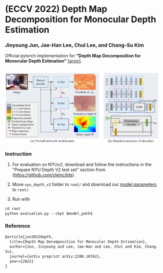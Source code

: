 # (ECCV 2022) Depth Map Decomposition for Monocular Depth Estimation
### Jinyoung Jun, Jae-Han Lee, Chul Lee, and Chang-Su Kim

Official pytorch implementation for **"Depth Map Decomposition for Monocular Depth Estimation"** [[arxiv]](https://arxiv.org/abs/2208.10762).

<p float="left">
  &emsp;&emsp; <img src="overview.png" width="800" />
</p>

### Instruction

1. For evaluation on NYUv2, download and follow the instructions in the "Prepare NYU Depth V2 test set" section from (https://github.com/cleinc/bts).

2. Move ``nyu_depth_v2`` folder to ```root/``` and download our [model parameters](https://drive.google.com/drive/folders/1zsgT_5AO89WxzlFI53gwjomisb_Gkcox?usp=sharing) to ```root/```.

3. Run with
```
cd root
python evaluation.py --ckpt $model_path$
```

### Reference
```
@article{jun2022depth,
  title={Depth Map Decomposition for Monocular Depth Estimation},
  author={Jun, Jinyoung and Lee, Jae-Han and Lee, Chul and Kim, Chang-Su},
  journal={arXiv preprint arXiv:2208.10762},
  year={2022}
}
```
